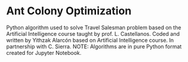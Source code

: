 # Ant Colony Optimization
Python algorithm used to solve Travel Salesman problem based on the Artificial Intelligence course taught by prof. L. Castellanos. Coded and written by Yithzak Alarcón based on Artificial Intelligence course. In partnership with C. Sierra. NOTE: Algorithms are in pure Python format created for Jupyter Notebook.
